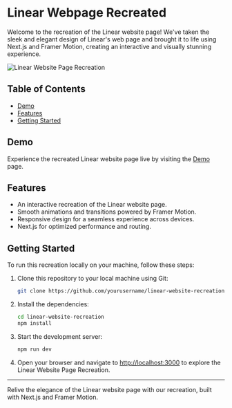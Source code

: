 # Linear Webpage Recreated

Welcome to the recreation of the Linear website page! We've taken the sleek and elegant design of Linear's web page and brought it to life using Next.js and Framer Motion, creating an interactive and visually stunning experience.

![Linear Website Page Recreation](linear-recreation-screenshot.png)

## Table of Contents

- [Demo](#demo)
- [Features](#features)
- [Getting Started](#getting-started)

## Demo

Experience the recreated Linear website page live by visiting the [Demo](https://linear.thegauravshukla.me/) page.

## Features

- An interactive recreation of the Linear website page.
- Smooth animations and transitions powered by Framer Motion.
- Responsive design for a seamless experience across devices.
- Next.js for optimized performance and routing.

## Getting Started

To run this recreation locally on your machine, follow these steps:

1. Clone this repository to your local machine using Git:

   ```bash
   git clone https://github.com/yourusername/linear-website-recreation.git
   ```

2. Install the dependencies:

   ```bash
   cd linear-website-recreation
   npm install
   ```

3. Start the development server:

   ```bash
   npm run dev
   ```

4. Open your browser and navigate to [http://localhost:3000](http://localhost:3000) to explore the Linear Website Page Recreation.

---

Relive the elegance of the Linear website page with our recreation, built with Next.js and Framer Motion.
